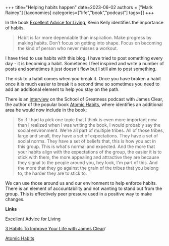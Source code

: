 +++
title="Helping habits happen"
date=2023-06-02
authors = ["Mark Rainey"]
[taxonomies]
categories=["life","book","podcast"]
tags=[]
+++

In the book [Excellent Advice for Living](https://amzn.to/3WLHCgj), Kevin Kelly identifies the importance of habits.

<!-- more -->

> Habit is far more dependable than inspiration. Make progress by making habits. Don’t focus on getting into shape. Focus on becoming the kind of person who never misses a workout.

I have tried to use habits with this blog. I have tried to post something every day - it is becoming a habit. Sometimes I feel inspired and write a number of posts and sometimes it just doesn't flow but I still aim to post something. 

The risk to a habit comes when you break it. Once you have broken a habit once it is much easier to break it a second time so sometimes you need to add an additional element to help you stay on the path.

There is an [interview](https://lewishowes.com/podcast/3-habits-to-improve-your-life-w-james-clear-ep-1395/) on the School of Greatness podcast with James Clear, the author of the popular book [Atomic Habits](https://amzn.to/3Crh76J), where identifies an additional area he would now include in the book:

> So if I had to pick one topic that I think is even more important now than I realized when I was writing the book, I would probably say the social environment. We're all part of multiple tribes. All of those tribes, large and small, they have a set of expectations. They have a set of social norms. They have a set of beliefs that, this is how you act in this group. This is what's normal and expected. And the more that your habits align with the expectations of the group, the easier it is to stick with them, the more appealing and attractive they are because they signal to the people around you, hey look, I'm part of this. And the more that they go against the grain of the tribes that you belong to, the harder they are to stick to.

We can use those around us and our environment to help enforce habits. There is an element of accountability and not wanting to stand out from the group. This is effectively peer pressure used in a positive way to make changes.

__Links__

[Excellent Advice for Living](https://amzn.to/3WLHCgj)

[3 Habits To Improve Your Life with James Clear](https://lewishowes.com/podcast/3-habits-to-improve-your-life-w-james-clear-ep-1395)/

[Atomic Habits](https://amzn.to/3Crh76J)
